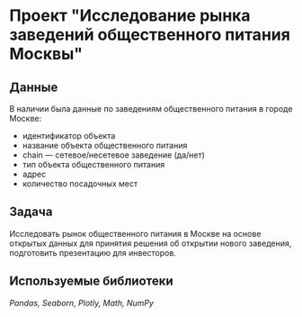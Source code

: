 # Проект "Исследование рынка заведений общественного питания Москвы"

## Данные

В наличии была  данные по заведениям общественного питания в городе Москве:

- идентификатор объекта
- название объекта общественного питания 
- chain — сетевое/несетевое заведение (да/нет)
- тип объекта общественного питания 
- адрес 
- количество посадочных мест 

## Задача

Исследовать рынок общественного питания в Москве на основе открытых данных для принятия решения об
открытии нового заведения, подготовить презентацию для инвесторов.
## Используемые библиотеки
*Pandas, Seaborn, Plotly, Math, NumPy*
